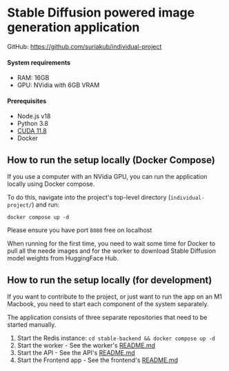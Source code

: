 # Stable Diffusion powered image generation application

GitHub: https://github.com/suriakub/individual-project

#### System requirements

- RAM: 16GB
- GPU: NVidia with 6GB VRAM

#### Prerequisites

- Node.js v18
- Python 3.8
- [CUDA 11.8](https://developer.nvidia.com/cuda-downloads)
- Docker

## How to run the setup locally (Docker Compose)

If you use a computer with an NVidia GPU, you can run the application locally using Docker compose.

To do this, navigate into the project's top-level directory (`individual-project/`) and run: 

`docker compose up -d`

Please ensure you have port `8080` free on localhost

When running for the first time, you need to wait some time for Docker to pull all the neede images and for the worker to download Stable Diffusion model weights from HuggingFace Hub.

## How to run the setup locally (for development)

If you want to contribute to the project, or just want to run the app on an M1 Macbook, you need to start
each component of the system separately.

The application consists of three separate repositories that need to be started manually.

1. Start the Redis instance: `cd stable-backend && docker compose up -d`
2. Start the worker - See the worker's [README.md](stable-backend/worker/README.md)
3. Start the API - See the API's [README.md](stable-backend/api/README.md)
4. Start the Frontend app - See the frontend's [README.md](stable-frontend/README.md)
